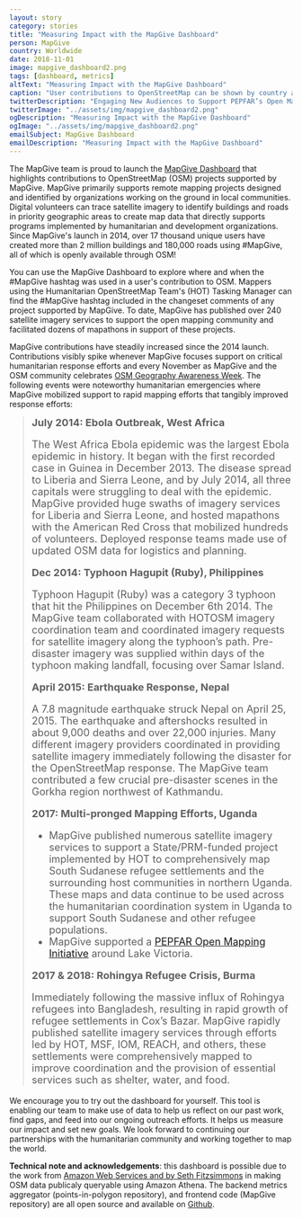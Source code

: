```yaml
---
layout: story
category: stories
title: "Measuring Impact with the MapGive Dashboard"
person: MapGive
country: Worldwide
date: 2018-11-01
image: mapgive_dashboard2.png
tags: [dashboard, metrics]
altText: "Measuring Impact with the MapGive Dashboard"
caption: "User contributions to OpenStreetMap can be shown by country and time "
twitterDescription: "Engaging New Audiences to Support PEPFAR’s Open Mapping Efforts"
twitterImage: "../assets/img/mapgive_dashboard2.png"
ogDescription: "Measuring Impact with the MapGive Dashboard"
ogImage: "../assets/img/mapgive_dashboard2.png"
emailSubject: MapGive Dashboard
emailDescription: "Measuring Impact with the MapGive Dashboard"
---
```


<style type="text/css">
#table_title {
	margin-top:0px;
}

@media (min-width: 768px) {
    .story .figure-right {
        width: 410px;
    }
}

.story .figure-right {
    float: right;
    margin: 0 0 5px 15px;
}

.example-image {
    height: 21rem;
    border-radius: 4px;
    vertical-align: bottom;
}

</style>
<!-- http://christianspecht.de/2014/03/08/generating-an-image-gallery-with-jekyll-and-lightbox2/ -->
<script src="{{site.baseurl}}/assets/js/lightbox.min.js"></script>
<link href="{{site.baseurl}}/assets/css/lightbox.css" rel="stylesheet" />


The MapGive team is proud to launch the <a href="{{site.baseurl}}/dashboard" target="_blank">MapGive Dashboard</a> that highlights contributions to OpenStreetMap (OSM) projects supported by MapGive. MapGive primarily supports remote mapping projects designed and identified by organizations working on the ground in local communities. Digital volunteers can trace satellite imagery to identify buildings and roads in priority geographic areas to create map data that directly supports programs implemented by humanitarian and development organizations. Since MapGive's launch in 2014, over 17 thousand unique users have created more than 2 million buildings and 180,000 roads using #MapGive, all of which is openly available through OSM! 
<p>
You can use the MapGive Dashboard to explore where and when the #MapGive hashtag was used in a user's contribution to OSM. Mappers using the Humanitarian OpenStreetMap Team's (HOT) Tasking Manager can find the #MapGive hashtag included in the changeset comments of any project supported by MapGive. To date, MapGive has published over 240 satellite imagery services to support the open mapping community and facilitated dozens of mapathons in support of these projects.
<p>
MapGive contributions have steadily increased since the 2014 launch. Contributions visibly spike whenever MapGive focuses support on critical humanitarian response efforts and every November as MapGive and the OSM community celebrates <a href="http://osmgeoweek.org/" target="_blank">OSM Geography Awareness Week</a>. The following events were noteworthy humanitarian emergencies where MapGive mobilized support to rapid mapping efforts that tangibly improved response efforts:
<p>

<div class="story-promo shadowed">
<blockquote>
    <div style="font-size: 18px;margin-bottom:0px" class="story-promo">
        <strong>July 2014: Ebola Outbreak, West Africa</strong>
        <p>
        The West Africa Ebola epidemic was the largest Ebola epidemic in history. It began with the first recorded case in Guinea in December 2013. The disease spread to Liberia and Sierra Leone, and by July 2014, all three capitals were struggling to deal with the epidemic. MapGive provided huge swaths of imagery services for Liberia and Sierra Leone, and hosted mapathons with the American Red Cross that mobilized hundreds of volunteers. Deployed response teams made use of updated OSM data for logistics and planning.</p>
        <strong>Dec 2014: Typhoon Hagupit (Ruby), Philippines</strong>
        <p>
        Typhoon Hagupit (Ruby) was a category 3 typhoon that hit the Philippines on December 6th 2014. The MapGive team collaborated with HOTOSM imagery coordination team and coordinated imagery requests for satellite imagery along the typhoon’s path. Pre-disaster imagery was supplied within days of the typhoon making landfall, focusing over Samar Island.
        </p>
        <strong>April 2015: Earthquake Response, Nepal</strong>
        <p>
        A 7.8 magnitude earthquake struck Nepal on April 25, 2015. The earthquake and aftershocks resulted in about 9,000 deaths and over 22,000 injuries. Many different imagery providers coordinated in providing satellite imagery immediately following the disaster for the OpenStreetMap response. The MapGive team contributed a few crucial pre-disaster scenes in the Gorkha region northwest of Kathmandu.
        </p>
        <strong>2017: Multi-pronged Mapping Efforts, Uganda</strong>
        <ul>
        <li>MapGive published numerous satellite imagery services to support a State/PRM-funded project implemented by HOT to comprehensively map South Sudanese refugee settlements and the surrounding host communities in northern Uganda. These maps and data continue to be used across the humanitarian coordination system in Uganda to support South Sudanese and other refugee populations.</li>
        <li>MapGive supported a <a href="https://mapgive.state.gov/stories/pepfar-mapping.html" target="_blank">PEPFAR Open Mapping Initiative</a> around Lake Victoria.</li>
        </ul>
        <strong>2017 & 2018: Rohingya Refugee Crisis, Burma</strong>
        <p>
        Immediately following the massive influx of Rohingya refugees into Bangladesh, resulting in rapid growth of refugee settlements in Cox’s Bazar. MapGive rapidly published satellite imagery services through efforts led by HOT, MSF, IOM, REACH, and others, these settlements were comprehensively mapped to improve coordination and the provision of essential services such as shelter, water, and food.
        </p>
    </div>
</blockquote>
</div>

<p>
We encourage you to try out the dashboard for yourself. This tool is enabling our team to make use of data to help us reflect on our past work, find gaps, and feed into our ongoing outreach efforts. It helps us measure our impact and set new goals. We look forward to continuing our partnerships with the humanitarian community and working together to map the world.
</p>
<p>
<strong>Technical note and acknowledgements</strong>: this dashboard is possible due to the work from <a href="https://aws.amazon.com/blogs/big-data/querying-openstreetmap-with-amazon-athena/" target="_blank">Amazon Web Services and by Seth Fitzsimmons</a> in making OSM data publicaly queryable using Amazon Athena. The backend metrics aggregator (points-in-polygon repository), and frontend code (MapGive repository) are all open source and available on <a href="https://github.com/state-hiu" target="_blank">Github</a>.
</p>



